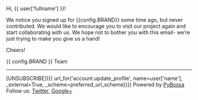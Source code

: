 Hi, {{ user['fullname'] }}!

We notice you signed up for {{config.BRAND}} some time ago, but never contributed. We would like to encourage you to visit our project again and start collaborating with us. We hope not to bother you with this email- we’re just trying to make you give us a hand!

Cheers!

{{ config.BRAND }} Team

***
[UNSUBSCRIBE]({{ url_for('account.update_profile', name=user['name'], _external=True, _scheme=preferred_url_scheme)}})
Powered by [PyBossa](https://pybossa.com)
Follow us: [Twitter](https://twitter.com/pybossa), [Google+](https://plus.google.com/115359083217638640334/posts)
